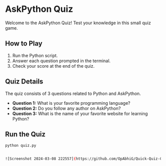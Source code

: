 # AskPython Quiz

Welcome to the AskPython Quiz! Test your knowledge in this small quiz game.

## How to Play

1. Run the Python script.
2. Answer each question prompted in the terminal.
3. Check your score at the end of the quiz.

## Quiz Details

The quiz consists of 3 questions related to Python and AskPython.

- **Question 1:** What is your favorite programming language?
- **Question 2:** Do you follow any author on AskPython?
- **Question 3:** What is the name of your favorite website for learning Python?


## Run the Quiz

```bash
python quiz.py


![Screenshot 2024-03-08 222557](https://github.com/OpAbhiG/Quick-Quiz-Game-/assets/110295591/b6b88560-117c-48a6-96cf-8ef18b3f5c6f)
